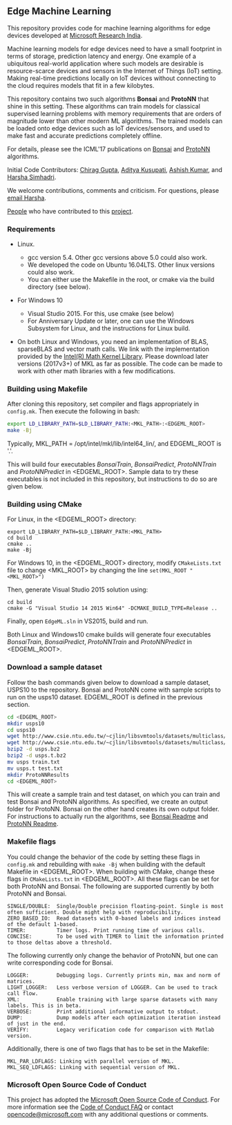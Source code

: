 ## Edge Machine Learning

This repository provides code for machine learning algorithms for edge devices developed at [Microsoft Research India](https://www.microsoft.com/en-us/research/project/resource-efficient-ml-for-the-edge-and-endpoint-iot-devices/). 

Machine learning models for edge devices need to have a small footprint in terms of storage, prediction latency and energy. One example of a ubiquitous real-world application where such models are desirable is resource-scarce devices and sensors in the Internet of Things (IoT) setting. Making real-time predictions locally on IoT devices without connecting to the cloud requires models that fit in a few kilobytes.

This repository contains two such algorithms **Bonsai** and **ProtoNN** that shine in this setting. These algorithms can train models for classical supervised learning problems with memory requirements that are orders of magnitude lower than other modern ML algorithms. The trained models can be loaded onto edge devices such as IoT devices/sensors, and used to make fast and accurate predictions completely offline.

For details, please see the ICML'17 publications on [Bonsai](publications/Bonsai.pdf) and [ProtoNN](publications/ProtoNN.pdf) algorithms.

Initial Code Contributors: [Chirag Gupta](https://github.com/AIgen), [Aditya Kusupati](https://adityakusupati.github.io/), [Ashish Kumar](https://ashishkumar1993.github.io/), and [Harsha Simhadri](http://harsha-simhadri.org).

We welcome contributions, comments and criticism. For questions, please [email Harsha](mailto:harshasi@microsoft.com).

[People](http://harsha-simhadri.org/EdgeML/People/) who have contributed to this [project](https://www.microsoft.com/en-us/research/project/resource-efficient-ml-for-the-edge-and-endpoint-iot-devices/).

### Requirements
* Linux. 
  * gcc version 5.4. Other gcc versions above 5.0 could also work.
  * We developed the code on Ubuntu 16.04LTS. Other linux versions could also work.
  * You can either use the Makefile in the root, or cmake via the build directory (see below).
  
* For Windows 10 
  * Visual Studio 2015. For this, use cmake (see below)
  * For Anniversary Update or later, one can use the Windows Subsystem for Linux, and the instructions for Linux build. 

* On both Linux and Windows, you need an implementation of BLAS, sparseBLAS and vector math calls.
  We link with the implementation provided by the [Intel(R) Math Kernel Library](https://software.intel.com/en-us/mkl).
  Please download later versions (2017v3+) of MKL as far as possible.
  The code can be made to work with other math libraries with a few modifications.

### Building using Makefile

After cloning this repository, set compiler and flags appropriately in `config.mk`. Then execute the following in bash:

```bash
export LD_LIBRARY_PATH=$LD_LIBRARY_PATH:<MKL_PATH>:<EDGEML_ROOT>
make -Bj
```
Typically, MKL_PATH = /opt/intel/mkl/lib/intel64_lin/, and EDGEML_ROOT is '.'.

This will build four executables _BonsaiTrain_, _BonsaiPredict_, _ProtoNNTrain_ and _ProtoNNPredict_ in <EDGEML_ROOT>.
Sample data to try these executables is not included in this repository, but instructions to do so are given below. 

### Building using CMake

For Linux, in the <EDGEML_ROOT> directory:

```mkdir build
export LD_LIBRARY_PATH=$LD_LIBRARY_PATH:<MKL_PATH>
cd build
cmake ..
make -Bj
```

For Windows 10, in the <EDGEML_ROOT> directory, modify `CMakeLists.txt` file to change <MKL_ROOT> by changing the
line 
```set(MKL_ROOT "<MKL_ROOT>")```

Then, generate Visual Studio 2015 solution using:

```mkdir build
cd build
cmake -G "Visual Studio 14 2015 Win64" -DCMAKE_BUILD_TYPE=Release ..
```
Finally, open `EdgeML.sln` in VS2015, build and run.

Both Linux and Windows10 cmake builds will generate four executables _BonsaiTrain_, _BonsaiPredict_, _ProtoNNTrain_ and _ProtoNNPredict_ in <EDGEML_ROOT>.

### Download a sample dataset
Follow the bash commands given below to download a sample dataset, USPS10 to the repository. Bonsai and ProtoNN come with sample scripts to run on the usps10 dataset. EDGEML_ROOT is defined in the previous section. 

```bash
cd <EDGEML_ROOT>
mkdir usps10
cd usps10
wget http://www.csie.ntu.edu.tw/~cjlin/libsvmtools/datasets/multiclass/usps.bz2
wget http://www.csie.ntu.edu.tw/~cjlin/libsvmtools/datasets/multiclass/usps.t.bz2
bzip2 -d usps.bz2
bzip2 -d usps.t.bz2
mv usps train.txt
mv usps.t test.txt
mkdir ProtoNNResults
cd <EDGEML_ROOT>
```
This will create a sample train and test dataset, on which
you can train and test Bonsai and ProtoNN algorithms. As specified, we create an output folder for ProtoNN. Bonsai on the other hand creates its own output folder. 
For instructions to actually run the algorithms, see [Bonsai Readme](docs/README_BONSAI_OSS.md) and [ProtoNN Readme](docs/README_PROTONN_OSS.ipynb).

### Makefile flags
You could change the behavior of the code by setting these flags in `config.mk` and rebuilding with `make -Bj` when building with the default Makefile in <EDGEML_ROOT>. When building with CMake, change these flags in `CMakeLists.txt` in <EDGEML_ROOT>. All these flags can be set for both ProtoNN and Bonsai.
The following are supported currently by both ProtoNN and Bonsai. 

    SINGLE/DOUBLE:  Single/Double precision floating-point. Single is most often sufficient. Double might help with reproducibility.
    ZERO_BASED_IO:  Read datasets with 0-based labels and indices instead of the default 1-based. 
    TIMER:          Timer logs. Print running time of various calls.
    CONCISE:        To be used with TIMER to limit the information printed to those deltas above a threshold.

The following currently only change the behavior of ProtoNN, but one can write corresponding code for Bonsai. 
 
    LOGGER:         Debugging logs. Currently prints min, max and norm of matrices.
    LIGHT_LOGGER:   Less verbose version of LOGGER. Can be used to track call flow. 
    XML:            Enable training with large sparse datasets with many labels. This is in beta.
    VERBOSE:        Print additional informative output to stdout.
    DUMP:           Dump models after each optimization iteration instead of just in the end.
    VERIFY:         Legacy verification code for comparison with Matlab version.
    
Additionally, there is one of two flags that has to be set in the Makefile: 
    
    MKL_PAR_LDFLAGS: Linking with parallel version of MKL.
    MKL_SEQ_LDFLAGS: Linking with sequential version of MKL.

### Microsoft Open Source Code of Conduct
This project has adopted the [Microsoft Open Source Code of Conduct](https://opensource.microsoft.com/codeofconduct/). For more information see the [Code of Conduct FAQ](https://opensource.microsoft.com/codeofconduct/faq/) or contact [opencode@microsoft.com](mailto:opencode@microsoft.com) with any additional questions or comments.
